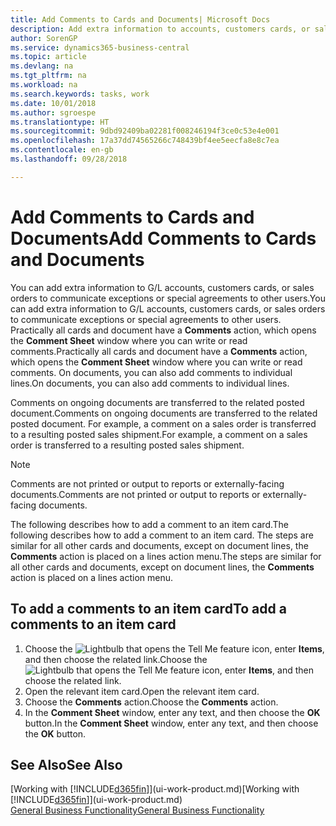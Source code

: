 ```yaml
---
title: Add Comments to Cards and Documents| Microsoft Docs
description: Add extra information to accounts, customers cards, or sales orders to communicate agreements, such as a special price or delivery method, to other users.
author: SorenGP
ms.service: dynamics365-business-central
ms.topic: article
ms.devlang: na
ms.tgt_pltfrm: na
ms.workload: na
ms.search.keywords: tasks, work
ms.date: 10/01/2018
ms.author: sgroespe
ms.translationtype: HT
ms.sourcegitcommit: 9dbd92409ba02281f008246194f3ce0c53e4e001
ms.openlocfilehash: 17a37dd74565266c748439bf4ee5eecfa8e8c7ea
ms.contentlocale: en-gb
ms.lasthandoff: 09/28/2018

---
```

# <a name="add-comments-to-cards-and-documents"></a><span data-ttu-id="73b6f-103">Add Comments to Cards and Documents</span><span class="sxs-lookup"><span data-stu-id="73b6f-103">Add Comments to Cards and Documents</span></span>
<span data-ttu-id="73b6f-104">You can add extra information to G/L accounts, customers cards, or sales orders to communicate exceptions or special agreements to other users.</span><span class="sxs-lookup"><span data-stu-id="73b6f-104">You can add extra information to G/L accounts, customers cards, or sales orders to communicate exceptions or special agreements to other users.</span></span>
<span data-ttu-id="73b6f-105">Practically all cards and document have a **Comments** action, which opens the **Comment Sheet** window where you can write or read comments.</span><span class="sxs-lookup"><span data-stu-id="73b6f-105">Practically all cards and document have a **Comments** action, which opens the **Comment Sheet** window where you can write or read comments.</span></span> <span data-ttu-id="73b6f-106">On documents, you can also add comments to individual lines.</span><span class="sxs-lookup"><span data-stu-id="73b6f-106">On documents, you can also add comments to individual lines.</span></span>

<span data-ttu-id="73b6f-107">Comments on ongoing documents are transferred to the related posted document.</span><span class="sxs-lookup"><span data-stu-id="73b6f-107">Comments on ongoing documents are transferred to the related posted document.</span></span> <span data-ttu-id="73b6f-108">For example, a comment on a sales order is transferred to a resulting posted sales shipment.</span><span class="sxs-lookup"><span data-stu-id="73b6f-108">For example, a comment on a sales order is transferred to a resulting posted sales shipment.</span></span>

> [!NOTE]
> <span data-ttu-id="73b6f-109">Comments are not printed or output to reports or externally-facing documents.</span><span class="sxs-lookup"><span data-stu-id="73b6f-109">Comments are not printed or output to reports or externally-facing documents.</span></span>

<span data-ttu-id="73b6f-110">The following describes how to add a comment to an item card.</span><span class="sxs-lookup"><span data-stu-id="73b6f-110">The following describes how to add a comment to an item card.</span></span> <span data-ttu-id="73b6f-111">The steps are similar for all other cards and documents, except on document lines, the **Comments** action is placed on a lines action menu.</span><span class="sxs-lookup"><span data-stu-id="73b6f-111">The steps are similar for all other cards and documents, except on document lines, the **Comments** action is placed on a lines action menu.</span></span>

## <a name="to-add-a-comments-to-an-item-card"></a><span data-ttu-id="73b6f-112">To add a comments to an item card</span><span class="sxs-lookup"><span data-stu-id="73b6f-112">To add a comments to an item card</span></span>
1. <span data-ttu-id="73b6f-113">Choose the ![Lightbulb that opens the Tell Me feature](media/ui-search/search_small.png "Tell me what you want to do") icon, enter **Items**, and then choose the related link.</span><span class="sxs-lookup"><span data-stu-id="73b6f-113">Choose the ![Lightbulb that opens the Tell Me feature](media/ui-search/search_small.png "Tell me what you want to do") icon, enter **Items**, and then choose the related link.</span></span>
2. <span data-ttu-id="73b6f-114">Open the relevant item card.</span><span class="sxs-lookup"><span data-stu-id="73b6f-114">Open the relevant item card.</span></span>
3. <span data-ttu-id="73b6f-115">Choose the **Comments** action.</span><span class="sxs-lookup"><span data-stu-id="73b6f-115">Choose the **Comments** action.</span></span>
4. <span data-ttu-id="73b6f-116">In the **Comment Sheet** window, enter any text, and then choose the **OK** button.</span><span class="sxs-lookup"><span data-stu-id="73b6f-116">In the **Comment Sheet** window, enter any text, and then choose the **OK** button.</span></span>

## <a name="see-also"></a><span data-ttu-id="73b6f-117">See Also</span><span class="sxs-lookup"><span data-stu-id="73b6f-117">See Also</span></span>
<span data-ttu-id="73b6f-118">[Working with [!INCLUDE[d365fin](includes/d365fin_md.md)]](ui-work-product.md)</span><span class="sxs-lookup"><span data-stu-id="73b6f-118">[Working with [!INCLUDE[d365fin](includes/d365fin_md.md)]](ui-work-product.md)</span></span>  
[<span data-ttu-id="73b6f-119">General Business Functionality</span><span class="sxs-lookup"><span data-stu-id="73b6f-119">General Business Functionality</span></span>](ui-across-business-areas.md)

